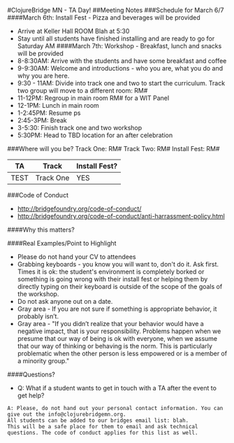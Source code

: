 #ClojureBridge MN - TA Day!
##Meeting Notes
###Schedule for March 6/7
####March 6th: Install Fest - Pizza and beverages will be provided
* Arrive at Keller Hall ROOM Blah at 5:30
* Stay until all students have finished installing and are ready to go for Saturday AM
####March 7th: Workshop - Breakfast, lunch and snacks will be provided
* 8-8:30AM: Arrive with the students and have some breakfast and coffee
* 9-9:30AM: Welcome and introductions - who you are, what you do and why you are here.
* 9:30 - 11AM: Divide into track one and two to start the curriculum. Track two group will move to a different room: RM#
* 11-12PM: Regroup in main room RM# for a WIT Panel
* 12-1PM: Lunch in main room
* 1-2:45PM: Resume ps
* 2:45-3PM: Break
* 3-5:30: Finish track one and two workshop
* 5:30PM: Head to TBD location for an after celebration

###Where will you be?
Track One: RM#
Track Two: RM#
Install Fest: RM#

| TA     | Track       | Install Fest? |
| ------ | ----------- | ------------- |
| TEST	 | Track One   | YES		   |


###Code of Conduct
+ http://bridgefoundry.org/code-of-conduct/
+ http://bridgefoundry.org/code-of-conduct/anti-harrassment-policy.html

####Why this matters?

####Real Examples/Point to Highlight
+ Please do not hand your CV to attendees
+ Grabbing keyboards - you know you will want to, don't do it. Ask first. Times it is ok: the student's environment is completely borked or something is going wrong with their install fest or helping them by directly typing on their keyboard is outside of the scope of the goals of the workshop.
+ Do not ask anyone out on a date.
+ Gray area - If you are not sure if something is appropriate behavior, it probably isn’t.
+ Gray area - "If you didn’t realize that your behavior would have a negative impact, that is your responsibility. Problems happen when we presume that our way of being is ok with everyone, when we assume that our way of thinking or behaving is the norm. This is particularly problematic when the other person is less empowered or is a member of a minority group."



####Questions?
+ Q: What if a student wants to get in touch with a TA after the event to get help? 

``` 
A: Please, do not hand out your personal contact information. You can give out the info@clojurebridgemn.org. 
All students can be added to our bridges email list: blah.  
This will be a safe place for them to email and ask technical questions. The code of conduct applies for this list as well.

``` 
